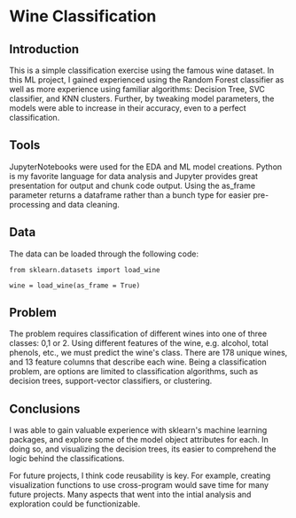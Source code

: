 # Wine Classification

## Introduction
This is a simple classification exercise using the famous wine dataset. In this ML project, I gained experienced using the Random Forest classifier as well as more experience using familiar algorithms: Decision Tree, SVC classifier, and KNN clusters. Further, by tweaking model parameters, the models were able to increase in their accuracy, even to a perfect classification. 

## Tools
JupyterNotebooks were used for the EDA and ML model creations. Python is my favorite language for data analysis and Jupyter provides great presentation for output and chunk code output. Using the as_frame parameter returns a dataframe rather than a bunch type for easier pre-processing and data cleaning. 

## Data
The data can be loaded through the following code:

    from sklearn.datasets import load_wine

    wine = load_wine(as_frame = True)
    
## Problem
The problem requires classification of different wines into one of three classes: 0,1 or 2. Using different features of the wine, e.g. alcohol, total phenols, etc., we must predict the wine's class. There are 178 unique wines, and 13 feature columns that describe each wine. Being a classification problem, are options are limited to classification algorithms, such as decision trees, support-vector classifiers, or clustering. 
  
## Conclusions

I was able to gain valuable experience with sklearn's machine learning packages, and explore some of the model object attributes for each. In doing so, and visualizing the decision trees, its easier to comprehend the logic behind the classifications.

For future projects, I think code reusability is key. For example, creating visualization functions to use cross-program would save time for many future projects. Many aspects that went into the intial analysis and exploration could be functionizable. 
